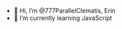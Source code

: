 - 👋 Hi, I’m @777ParallelClematis, Erin
- 🌱 I’m currently learning JavaScript 


<!---
777ParallelClematis/777ParallelClematis is a ✨ special ✨ repository because its `README.md` (this file) appears on your GitHub profile.
You can click the Preview link to take a look at your changes.
--->
